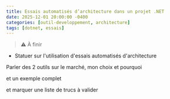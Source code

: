 ```yaml
---
title: Essais automatisés d’architecture dans un projet .NET
date: 2025-12-01 20:00:00 -0400
categories: [outil-developpement, architecture]
tags: [dotnet, essais]
---
```


> ⚠️ À finir

- Statuer sur l'utilisation d'essais automatisés d'architecture

Parler des 2 outils sur le marché, mon choix et pourquoi

et un exemple complet

et marquer une liste de trucs à valider